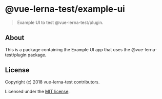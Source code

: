 # @vue-lerna-test/example-ui

> Example UI to test @vue-lerna-test/plugin.

## About

This is a package containing the Example UI app that uses the @vue-lerna-test/plugin package.

## License

Copyright (c) 2018 vue-lerna-test contributors.

Licensed under the [MIT license](../../LICENSE.md).

